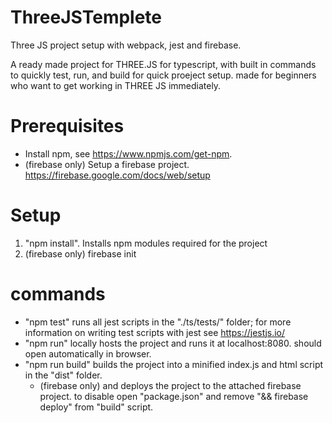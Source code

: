 # ThreeJSTemplete
Three JS project setup with webpack, jest and firebase.

A ready made project for THREE.JS for typescript, with built in commands to quickly test, run, and build for quick proeject setup.
made for beginners who want to get working in THREE JS immediately.

# Prerequisites 

- Install npm, see https://www.npmjs.com/get-npm. 
- (firebase only) Setup a firebase project.  https://firebase.google.com/docs/web/setup

# Setup

1. "npm install".  Installs npm modules required for  the project
1. (firebase only) firebase init 

# commands

- "npm test" runs all jest scripts in the "./ts/tests/" folder; for more information on writing test scripts with jest see https://jestjs.io/
- "npm run"  locally hosts the project and runs it at localhost:8080. should open automatically in browser.
- "npm run build" builds the project into a minified index.js and html script in the "dist" folder.
  - (firebase only) and deploys the project to the attached firebase project. to disable open "package.json" and remove "&& firebase deploy" from "build" script.
